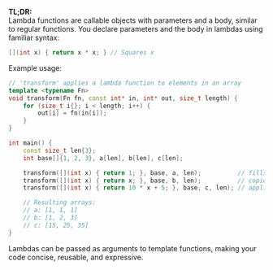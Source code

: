 **TL;DR:**  
Lambda functions are callable objects with parameters and a body, similar to regular functions. You declare parameters and the body in lambdas using familiar syntax:

```cpp
[](int x) { return x * x; } // Squares x
```

Example usage:

```cpp
// 'transform' applies a lambda function to elements in an array
template <typename Fn>
void transform(Fn fn, const int* in, int* out, size_t length) {
    for (size_t i{}; i < length; i++) {
        out[i] = fn(in[i]);
    }
}

int main() {
    const size_t len{3};
    int base[]{1, 2, 3}, a[len], b[len], c[len];

    transform([](int x) { return 1; }, base, a, len);          // fills 'a' with 1
    transform([](int x) { return x; }, base, b, len);          // copies 'base' to 'b'
    transform([](int x) { return 10 * x + 5; }, base, c, len); // applies expression

    // Resulting arrays:
    // a: [1, 1, 1]
    // b: [1, 2, 3]
    // c: [15, 25, 35]
}
```

Lambdas can be passed as arguments to template functions, making your code concise, reusable, and expressive.